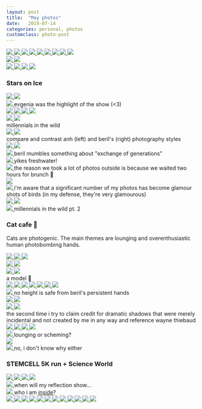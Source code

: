 ```yaml
---
layout: post
title:  "May photos"
date:   2019-07-14
categories: personal, photos
customclass: photo-post
---
```


<a class="photo" href="/images/posts/2019-07-14-may-photos/2019-05-01 20.49.10.jpg">
    <img src="/images/posts/2019-07-14-may-photos/2019-05-01 20.49.10.jpg">
</a>
<a class="photo" href="/images/posts/2019-07-14-may-photos/2019-05-03 20.23.07.jpg">
    <img src="/images/posts/2019-07-14-may-photos/2019-05-03 20.23.07.jpg">
</a>
<a class="photo" href="/images/posts/2019-07-14-may-photos/2019-05-04 12.38.32.jpg">
    <img src="/images/posts/2019-07-14-may-photos/2019-05-04 12.38.32.jpg">
</a>
<a class="photo" href="/images/posts/2019-07-14-may-photos/2019-05-04 12.38.44.jpg">
    <img src="/images/posts/2019-07-14-may-photos/2019-05-04 12.38.44.jpg">
</a>
<a class="photo" href="/images/posts/2019-07-14-may-photos/2019-05-04 12.45.35 HDR.jpg">
    <img src="/images/posts/2019-07-14-may-photos/2019-05-04 12.45.35 HDR.jpg">
</a>
<a class="photo" href="/images/posts/2019-07-14-may-photos/2019-05-04 13.29.40-1.jpg">
    <img src="/images/posts/2019-07-14-may-photos/2019-05-04 13.29.40-1.jpg">
</a>
<a class="photo" href="/images/posts/2019-07-14-may-photos/2019-05-04 13.35.18-1.jpg">
    <img src="/images/posts/2019-07-14-may-photos/2019-05-04 13.35.18-1.jpg">
</a>
<a class="photo" href="/images/posts/2019-07-14-may-photos/2019-05-04 14.40.06 HDR.jpg">
    <img src="/images/posts/2019-07-14-may-photos/2019-05-04 14.40.06 HDR.jpg">
</a>
<a class="photo" href="/images/posts/2019-07-14-may-photos/2019-05-04 14.57.34-1.jpg">
    <img src="/images/posts/2019-07-14-may-photos/2019-05-04 14.57.34-1.jpg">
</a>

<div class="photo_wrapper">
    <div class="photoset">
        <a class="photo" href="/images/posts/2019-07-14-may-photos/2019-05-10 19.33.49.jpg">
            <img src="/images/posts/2019-07-14-may-photos/2019-05-10 19.33.49.jpg">
        </a>
        <a class="photo" href="/images/posts/2019-07-14-may-photos/2019-05-10 19.33.17.jpg">
            <img src="/images/posts/2019-07-14-may-photos/2019-05-10 19.33.17.jpg">
        </a>
    </div>
</div>

<a class="photo" href="/images/posts/2019-07-14-may-photos/2019-05-11 16.06.29.jpg">
    <img src="/images/posts/2019-07-14-may-photos/2019-05-11 16.06.29.jpg">
</a>
<a class="photo" href="/images/posts/2019-07-14-may-photos/2019-05-11 16.06.48 HDR.jpg">
    <img src="/images/posts/2019-07-14-may-photos/2019-05-11 16.06.48 HDR.jpg">
</a>
<a class="photo" href="/images/posts/2019-07-14-may-photos/2019-05-11 16.07.16 HDR.jpg">
    <img src="/images/posts/2019-07-14-may-photos/2019-05-11 16.07.16 HDR.jpg">
</a>
<a class="photo" href="/images/posts/2019-07-14-may-photos/2019-05-11 16.08.15-1.jpg">
    <img src="/images/posts/2019-07-14-may-photos/2019-05-11 16.08.15-1.jpg">
</a>

### Stars on Ice

<a class="photo" href="/images/posts/2019-07-14-may-photos/2019-05-16 18.55.48.jpg">
    <img src="/images/posts/2019-07-14-may-photos/2019-05-16 18.55.48.jpg">
</a>
<a class="photo" href="/images/posts/2019-07-14-may-photos/2019-05-16 19.29.18.jpg">
    <img src="/images/posts/2019-07-14-may-photos/2019-05-16 19.29.18.jpg">
</a>
<div class="photo_wrapper">
    <a class="photo" href="/images/posts/2019-07-14-may-photos/2019-05-16 19.47.22-1.jpg">
        <img src="/images/posts/2019-07-14-may-photos/2019-05-16 19.47.22-1.jpg">
    </a>
    <span class="caption">evgenia was the highlight of the show (<3)</span>
</div>
<a class="photo" href="/images/posts/2019-07-14-may-photos/2019-05-16 19.50.41.jpg">
    <img src="/images/posts/2019-07-14-may-photos/2019-05-16 19.50.41.jpg">
</a>

<a class="photo" href="/images/posts/2019-07-14-may-photos/2019-05-17 20.14.19.jpg">
    <img src="/images/posts/2019-07-14-may-photos/2019-05-17 20.14.19.jpg">
</a>
<a class="photo" href="/images/posts/2019-07-14-may-photos/Photo 2019-05-18, 11 41 23.jpg">
    <img src="/images/posts/2019-07-14-may-photos/Photo 2019-05-18, 11 41 23.jpg">
</a>
<a class="photo" href="/images/posts/2019-07-14-may-photos/Photo 2019-05-18, 11 43 02.jpg">
    <img src="/images/posts/2019-07-14-may-photos/Photo 2019-05-18, 11 43 02.jpg">
</a>

<div class="photo_wrapper">
    <div class="photoset">
        <a class="photo" href="/images/posts/2019-07-14-may-photos/Photo 2019-05-18, 12 09 43.jpg">
            <img src="/images/posts/2019-07-14-may-photos/Photo 2019-05-18, 12 09 43.jpg">
        </a>
        <a class="photo" href="/images/posts/2019-07-14-may-photos/Photo 2019-05-18, 12 10 25.jpg">
            <img src="/images/posts/2019-07-14-may-photos/Photo 2019-05-18, 12 10 25.jpg">
        </a>
    </div>
    <span class="caption">millennials in the wild</span>
</div>

<div class="photo_wrapper">
    <div class="photoset half">
        <a class="photo" href="/images/posts/2019-07-14-may-photos/anh1.jpeg">
            <img src="/images/posts/2019-07-14-may-photos/anh1.jpeg">
        </a>
        <a class="photo" href="/images/posts/2019-07-14-may-photos/beril1.jpg">
            <img src="/images/posts/2019-07-14-may-photos/beril1.jpg">
        </a>
    </div>
    <span class="caption">compare and contrast anh (left) and beril's (right) photography styles</span>
</div>
<a class="photo" href="/images/posts/2019-07-14-may-photos/Photo 2019-05-18, 12 10 39.jpg">
    <img src="/images/posts/2019-07-14-may-photos/Photo 2019-05-18, 12 10 39.jpg">
</a>
<a class="photo" href="/images/posts/2019-07-14-may-photos/Photo 2019-05-18, 12 13 33.jpg">
    <img src="/images/posts/2019-07-14-may-photos/Photo 2019-05-18, 12 13 33.jpg">
</a>
<div class="photo_wrapper">
    <a class="photo" href="/images/posts/2019-07-14-may-photos/Photo 2019-05-18, 12 14 48.jpg">
        <img src="/images/posts/2019-07-14-may-photos/Photo 2019-05-18, 12 14 48.jpg">
    </a>
    <span class="caption">beril mumbles something about "exchange of generations"</span>
</div>
<div class="photo_wrapper">
    <a class="photo" href="/images/posts/2019-07-14-may-photos/Photo 2019-05-18, 12 17 18.jpg">
        <img src="/images/posts/2019-07-14-may-photos/Photo 2019-05-18, 12 17 18.jpg">
    </a>
    <span class="caption">yikes freshwater!</span>
</div>
<div class="photo_wrapper">
    <a class="photo" href="/images/posts/2019-07-14-may-photos/Photo 2019-05-18, 13 46 36.jpg">
        <img src="/images/posts/2019-07-14-may-photos/Photo 2019-05-18, 13 46 36.jpg">
    </a>
    <span class="caption">the reason we took a lot of photos outside is because we waited two hours for brunch 🥺</span>
</div>
<a class="photo" href="/images/posts/2019-07-14-may-photos/Photo 2019-05-18, 15 39 25.jpg">
    <img src="/images/posts/2019-07-14-may-photos/Photo 2019-05-18, 15 39 25.jpg">
</a>
<div class="photo_wrapper">
    <a class="photo" href="/images/posts/2019-07-14-may-photos/Photo 2019-05-18, 15 41 53.jpg">
        <img src="/images/posts/2019-07-14-may-photos/Photo 2019-05-18, 15 41 53.jpg">
    </a>
    <span class="caption">i'm aware that a significant number of my photos has become glamour shots of birds (in my defense, they're very glamourous)</span>
</div>
<a class="photo" href="/images/posts/2019-07-14-may-photos/Photo 2019-05-18, 15 42 07.jpg">
    <img src="/images/posts/2019-07-14-may-photos/Photo 2019-05-18, 15 42 07.jpg">
</a>
<a class="photo" href="/images/posts/2019-07-14-may-photos/Photo 2019-05-18, 15 46 32.jpg">
    <img src="/images/posts/2019-07-14-may-photos/Photo 2019-05-18, 15 46 32.jpg">
</a>
<div class="photo_wrapper">
    <a class="photo" href="/images/posts/2019-07-14-may-photos/Photo 2019-05-18, 15 51 11.jpg">
        <img src="/images/posts/2019-07-14-may-photos/Photo 2019-05-18, 15 51 11.jpg">
    </a>
    <span class="caption">millennials in the wild pt. 2</span>
</div>

### Cat cafe 🥺
Cats are photogenic. The main themes are lounging and overenthusiastic human photobombing hands.

<a class="photo" href="/images/posts/2019-07-14-may-photos/Photo 2019-05-18, 15 59 54.jpg">
    <img src="/images/posts/2019-07-14-may-photos/Photo 2019-05-18, 15 59 54.jpg">
</a>
<a class="photo" href="/images/posts/2019-07-14-may-photos/Photo 2019-05-18, 16 33 32.jpg">
    <img src="/images/posts/2019-07-14-may-photos/Photo 2019-05-18, 16 33 32.jpg">
</a>
<a class="photo" href="/images/posts/2019-07-14-may-photos/Photo 2019-05-18, 16 02 00.jpg">
    <img src="/images/posts/2019-07-14-may-photos/Photo 2019-05-18, 16 02 00.jpg">
</a>
<div class="photo_wrapper">
    <div class="photoset half">
        <a class="photo" href="/images/posts/2019-07-14-may-photos/Photo 2019-05-18, 16 08 14.jpg">
            <img src="/images/posts/2019-07-14-may-photos/Photo 2019-05-18, 16 08 14.jpg">
        </a>
        <a class="photo" href="/images/posts/2019-07-14-may-photos/Photo 2019-05-18, 16 17 30.jpg">
            <img src="/images/posts/2019-07-14-may-photos/Photo 2019-05-18, 16 17 30.jpg">
        </a>
    </div>
</div>
<div class="photo_wrapper">
    <div class="photoset half">
        <a class="photo" href="/images/posts/2019-07-14-may-photos/Photo 2019-05-18, 16 09 40.jpg">
            <img src="/images/posts/2019-07-14-may-photos/Photo 2019-05-18, 16 09 40.jpg">
        </a>
        <a class="photo" href="/images/posts/2019-07-14-may-photos/Photo 2019-05-18, 16 25 39.jpg">
            <img src="/images/posts/2019-07-14-may-photos/Photo 2019-05-18, 16 25 39.jpg">
        </a>
    </div>
    <span class="caption">a model 🥺</span>
</div>
<a class="photo" href="/images/posts/2019-07-14-may-photos/Photo 2019-05-18, 16 12 43.jpg">
    <img src="/images/posts/2019-07-14-may-photos/Photo 2019-05-18, 16 12 43.jpg">
</a>
<a class="photo" href="/images/posts/2019-07-14-may-photos/Photo 2019-05-18, 16 16 19.jpg">
    <img src="/images/posts/2019-07-14-may-photos/Photo 2019-05-18, 16 16 19.jpg">
</a>

<a class="photo" href="/images/posts/2019-07-14-may-photos/Photo 2019-05-18, 16 22 24.jpg">
    <img src="/images/posts/2019-07-14-may-photos/Photo 2019-05-18, 16 22 24.jpg">
</a>
<a class="photo" href="/images/posts/2019-07-14-may-photos/Photo 2019-05-18, 16 24 19.jpg">
    <img src="/images/posts/2019-07-14-may-photos/Photo 2019-05-18, 16 24 19.jpg">
</a>
<a class="photo" href="/images/posts/2019-07-14-may-photos/Photo 2019-05-18, 16 26 53.jpg">
    <img src="/images/posts/2019-07-14-may-photos/Photo 2019-05-18, 16 26 53.jpg">
</a>
<a class="photo" href="/images/posts/2019-07-14-may-photos/Photo 2019-05-18, 16 30 49.jpg">
    <img src="/images/posts/2019-07-14-may-photos/Photo 2019-05-18, 16 30 49.jpg">
</a>
<a class="photo" href="/images/posts/2019-07-14-may-photos/Photo 2019-05-18, 16 33 12.jpg">
    <img src="/images/posts/2019-07-14-may-photos/Photo 2019-05-18, 16 33 12.jpg">
</a>
<div class="photo_wrapper">
    <a class="photo" href="/images/posts/2019-07-14-may-photos/Photo 2019-05-18, 16 35 57.jpg">
        <img src="/images/posts/2019-07-14-may-photos/Photo 2019-05-18, 16 35 57.jpg">
    </a>
    <span class="caption">no height is safe from beril's persistent hands</span>
</div>
<a class="photo" href="/images/posts/2019-07-14-may-photos/Photo 2019-05-18, 16 37 58.jpg">
    <img src="/images/posts/2019-07-14-may-photos/Photo 2019-05-18, 16 37 58.jpg">
</a>
<a class="photo" href="/images/posts/2019-07-14-may-photos/Photo 2019-05-18, 16 40 36.jpg">
    <img src="/images/posts/2019-07-14-may-photos/Photo 2019-05-18, 16 40 36.jpg">
</a>
<div class="photo_wrapper">
    <div class="photoset half">
        <a class="photo" href="/images/posts/2019-07-14-may-photos/Photo 2019-05-18, 16 44 29.jpg">
            <img src="/images/posts/2019-07-14-may-photos/Photo 2019-05-18, 16 44 29.jpg">
        </a>
        <a class="photo" href="/images/posts/2019-07-14-may-photos/Photo 2019-05-18, 16 48 17.jpg">
            <img src="/images/posts/2019-07-14-may-photos/Photo 2019-05-18, 16 48 17.jpg">
        </a>
    </div>
    <span class="caption">the second time i try to claim credit for dramatic shadows that were merely incidental and not created by me in any way and reference wayne thiebaud</span>
</div>
<a class="photo" href="/images/posts/2019-07-14-may-photos/Photo 2019-05-18, 16 45 41.jpg">
    <img src="/images/posts/2019-07-14-may-photos/Photo 2019-05-18, 16 45 41.jpg">
</a>
<a class="photo" href="/images/posts/2019-07-14-may-photos/Photo 2019-05-18, 16 55 50.jpg">
    <img src="/images/posts/2019-07-14-may-photos/Photo 2019-05-18, 16 55 50.jpg">
</a>
<a class="photo" href="/images/posts/2019-07-14-may-photos/Photo 2019-05-18, 16 53 57.jpg">
    <img src="/images/posts/2019-07-14-may-photos/Photo 2019-05-18, 16 53 57.jpg">
</a>
<a class="photo" href="/images/posts/2019-07-14-may-photos/Photo 2019-05-18, 16 57 09.jpg">
    <img src="/images/posts/2019-07-14-may-photos/Photo 2019-05-18, 16 57 09.jpg">
</a>
<div class="photo_wrapper">
    <a class="photo" href="/images/posts/2019-07-14-may-photos/Photo 2019-05-18, 16 57 19.jpg">
        <img src="/images/posts/2019-07-14-may-photos/Photo 2019-05-18, 16 57 19.jpg">
    </a>
    <span class="caption">lounging or scheming?</span>
</div>

<a class="photo" href="/images/posts/2019-07-14-may-photos/Photo 2019-05-18, 17 11 50.jpg">
    <img src="/images/posts/2019-07-14-may-photos/Photo 2019-05-18, 17 11 50.jpg">
</a>
<div class="photo_wrapper">
    <a class="photo" href="/images/posts/2019-07-14-may-photos/Photo 2019-05-22, 14 30 57.jpg">
        <img src="/images/posts/2019-07-14-may-photos/Photo 2019-05-22, 14 30 57.jpg">
    </a>
    <span class="caption">no, i don't know why either</span>
</div>

### STEMCELL 5K run + Science World

<a class="photo" href="/images/posts/2019-07-14-may-photos/Photo 2019-05-26, 09 53 16.jpg">
    <img src="/images/posts/2019-07-14-may-photos/Photo 2019-05-26, 09 53 16.jpg">
</a>
<a class="photo" href="/images/posts/2019-07-14-may-photos/Photo 2019-05-26, 10 00 54.jpg">
    <img src="/images/posts/2019-07-14-may-photos/Photo 2019-05-26, 10 00 54.jpg">
</a>
<a class="photo" href="/images/posts/2019-07-14-may-photos/Photo 2019-05-26, 10 29 31.jpg">
    <img src="/images/posts/2019-07-14-may-photos/Photo 2019-05-26, 10 29 31.jpg">
</a>
<a class="photo" href="/images/posts/2019-07-14-may-photos/Photo 2019-05-26, 10 35 13.jpg">
    <img src="/images/posts/2019-07-14-may-photos/Photo 2019-05-26, 10 35 13.jpg">
</a>
<div class="photo_wrapper">
    <a class="photo" href="/images/posts/2019-07-14-may-photos/Photo 2019-05-26, 11 05 30.jpg">
        <img src="/images/posts/2019-07-14-may-photos/Photo 2019-05-26, 11 05 30.jpg">
    </a>
    <span class="caption">when will my reflection show...</span>
</div>
<div class="photo_wrapper">
    <a class="photo" href="/images/posts/2019-07-14-may-photos/Photo 2019-05-26, 11 10 16.jpg">
        <img src="/images/posts/2019-07-14-may-photos/Photo 2019-05-26, 11 10 16.jpg">
    </a>
    <span class="caption">who i am <a href="https://biowitches.tumblr.com/post/186775046145">inside</a>?</span>
</div>
<a class="photo" href="/images/posts/2019-07-14-may-photos/Photo 2019-05-26, 11 24 35.jpg">
    <img src="/images/posts/2019-07-14-may-photos/Photo 2019-05-26, 11 24 35.jpg">
</a>
<a class="photo" href="/images/posts/2019-07-14-may-photos/Photo 2019-05-26, 11 24 48.jpg">
    <img src="/images/posts/2019-07-14-may-photos/Photo 2019-05-26, 11 24 48.jpg">
</a>
<a class="photo" href="/images/posts/2019-07-14-may-photos/Photo 2019-05-26, 11 24 58.jpg">
    <img src="/images/posts/2019-07-14-may-photos/Photo 2019-05-26, 11 24 58.jpg">
</a>
<a class="photo" href="/images/posts/2019-07-14-may-photos/Photo 2019-05-26, 11 29 18.jpg">
    <img src="/images/posts/2019-07-14-may-photos/Photo 2019-05-26, 11 29 18.jpg">
</a>
<a class="photo" href="/images/posts/2019-07-14-may-photos/Photo 2019-05-26, 11 33 55.jpg">
    <img src="/images/posts/2019-07-14-may-photos/Photo 2019-05-26, 11 33 55.jpg">
</a>
<a class="photo" href="/images/posts/2019-07-14-may-photos/Photo 2019-05-26, 11 37 27.jpg">
    <img src="/images/posts/2019-07-14-may-photos/Photo 2019-05-26, 11 37 27.jpg">
</a>
<a class="photo" href="/images/posts/2019-07-14-may-photos/Photo 2019-05-26, 11 31 00.jpg">
    <img src="/images/posts/2019-07-14-may-photos/Photo 2019-05-26, 11 31 00.jpg">
</a>
<a class="photo" href="/images/posts/2019-07-14-may-photos/Photo 2019-05-26, 12 01 57.jpg">
    <img src="/images/posts/2019-07-14-may-photos/Photo 2019-05-26, 12 01 57.jpg">
</a>
<a class="photo" href="/images/posts/2019-07-14-may-photos/Photo 2019-05-26, 14 00 55.jpg">
    <img src="/images/posts/2019-07-14-may-photos/Photo 2019-05-26, 14 00 55.jpg">
</a>
<a class="photo" href="/images/posts/2019-07-14-may-photos/Photo 2019-05-26, 15 06 21.jpg">
    <img src="/images/posts/2019-07-14-may-photos/Photo 2019-05-26, 15 06 21.jpg">
</a>
<a class="photo" href="/images/posts/2019-07-14-may-photos/Photo 2019-05-27, 21 20 00.jpg">
    <img src="/images/posts/2019-07-14-may-photos/Photo 2019-05-27, 21 20 00.jpg">
</a>
<a class="photo" href="/images/posts/2019-07-14-may-photos/Photo 2019-05-28, 19 37 19.jpg">
    <img src="/images/posts/2019-07-14-may-photos/Photo 2019-05-28, 19 37 19.jpg">
</a>
